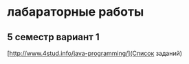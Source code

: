 # лабараторные работы 
## 5 семестр вариант 1 

[http://www.4stud.info/java-programming/](Список заданий)

